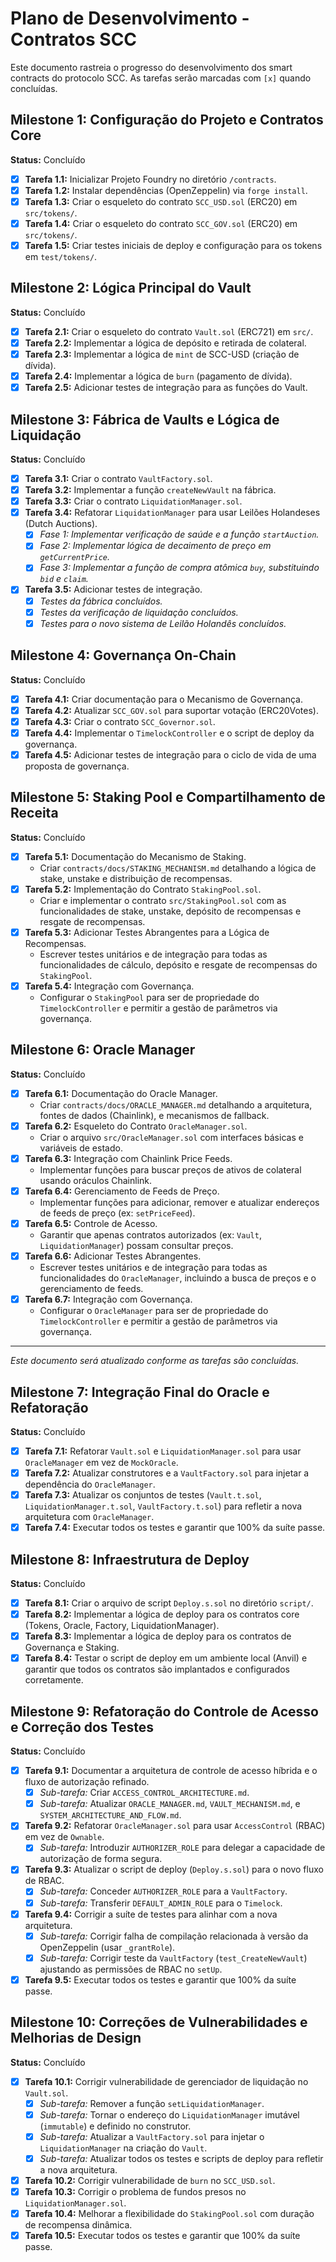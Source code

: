 # Plano de Desenvolvimento - Contratos SCC

Este documento rastreia o progresso do desenvolvimento dos smart contracts do protocolo SCC. As tarefas serão marcadas com `[x]` quando concluídas.

## Milestone 1: Configuração do Projeto e Contratos Core

**Status:** Concluído

- [x] **Tarefa 1.1:** Inicializar Projeto Foundry no diretório `/contracts`.
- [x] **Tarefa 1.2:** Instalar dependências (OpenZeppelin) via `forge install`.
- [x] **Tarefa 1.3:** Criar o esqueleto do contrato `SCC_USD.sol` (ERC20) em `src/tokens/`.
- [x] **Tarefa 1.4:** Criar o esqueleto do contrato `SCC_GOV.sol` (ERC20) em `src/tokens/`.
- [x] **Tarefa 1.5:** Criar testes iniciais de deploy e configuração para os tokens em `test/tokens/`.

## Milestone 2: Lógica Principal do Vault

**Status:** Concluído

- [x] **Tarefa 2.1:** Criar o esqueleto do contrato `Vault.sol` (ERC721) em `src/`.
- [x] **Tarefa 2.2:** Implementar a lógica de depósito e retirada de colateral.
- [x] **Tarefa 2.3:** Implementar a lógica de `mint` de SCC-USD (criação de dívida).
- [x] **Tarefa 2.4:** Implementar a lógica de `burn` (pagamento de dívida).
- [x] **Tarefa 2.5:** Adicionar testes de integração para as funções do Vault.

## Milestone 3: Fábrica de Vaults e Lógica de Liquidação

**Status:** Concluído

- [x] **Tarefa 3.1:** Criar o contrato `VaultFactory.sol`.
- [x] **Tarefa 3.2:** Implementar a função `createNewVault` na fábrica.
- [x] **Tarefa 3.3:** Criar o contrato `LiquidationManager.sol`.
- [x] **Tarefa 3.4:** Refatorar `LiquidationManager` para usar Leilões Holandeses (Dutch Auctions).
    - [x] *Fase 1: Implementar verificação de saúde e a função `startAuction`.*
    - [x] *Fase 2: Implementar lógica de decaimento de preço em `getCurrentPrice`.*
    - [x] *Fase 3: Implementar a função de compra atômica `buy`, substituindo `bid` e `claim`.*
- [x] **Tarefa 3.5:** Adicionar testes de integração.
    - [x] *Testes da fábrica concluídos.*
    - [x] *Testes da verificação de liquidação concluídos.*
    - [x] *Testes para o novo sistema de Leilão Holandês concluídos.*

## Milestone 4: Governança On-Chain

**Status:** Concluído

- [x] **Tarefa 4.1:** Criar documentação para o Mecanismo de Governança.
- [x] **Tarefa 4.2:** Atualizar `SCC_GOV.sol` para suportar votação (ERC20Votes).
- [x] **Tarefa 4.3:** Criar o contrato `SCC_Governor.sol`.
- [x] **Tarefa 4.4:** Implementar o `TimelockController` e o script de deploy da governança.
- [x] **Tarefa 4.5:** Adicionar testes de integração para o ciclo de vida de uma proposta de governança.

## Milestone 5: Staking Pool e Compartilhamento de Receita

**Status:** Concluído

- [x] **Tarefa 5.1:** Documentação do Mecanismo de Staking.
    - Criar `contracts/docs/STAKING_MECHANISM.md` detalhando a lógica de stake, unstake e distribuição de recompensas.
- [x] **Tarefa 5.2:** Implementação do Contrato `StakingPool.sol`.
    - Criar e implementar o contrato `src/StakingPool.sol` com as funcionalidades de stake, unstake, depósito de recompensas e resgate de recompensas.
- [x] **Tarefa 5.3:** Adicionar Testes Abrangentes para a Lógica de Recompensas.
    - Escrever testes unitários e de integração para todas as funcionalidades de cálculo, depósito e resgate de recompensas do `StakingPool`.
- [x] **Tarefa 5.4:** Integração com Governança.
    - Configurar o `StakingPool` para ser de propriedade do `TimelockController` e permitir a gestão de parâmetros via governança.

## Milestone 6: Oracle Manager

**Status:** Concluído

- [x] **Tarefa 6.1:** Documentação do Oracle Manager.
    - Criar `contracts/docs/ORACLE_MANAGER.md` detalhando a arquitetura, fontes de dados (Chainlink), e mecanismos de fallback.
- [x] **Tarefa 6.2:** Esqueleto do Contrato `OracleManager.sol`.
    - Criar o arquivo `src/OracleManager.sol` com interfaces básicas e variáveis de estado.
- [x] **Tarefa 6.3:** Integração com Chainlink Price Feeds.
    - Implementar funções para buscar preços de ativos de colateral usando oráculos Chainlink.
- [x] **Tarefa 6.4:** Gerenciamento de Feeds de Preço.
    - Implementar funções para adicionar, remover e atualizar endereços de feeds de preço (ex: `setPriceFeed`).
- [x] **Tarefa 6.5:** Controle de Acesso.
    - Garantir que apenas contratos autorizados (ex: `Vault`, `LiquidationManager`) possam consultar preços.
- [x] **Tarefa 6.6:** Adicionar Testes Abrangentes.
    - Escrever testes unitários e de integração para todas as funcionalidades do `OracleManager`, incluindo a busca de preços e o gerenciamento de feeds.
- [x] **Tarefa 6.7:** Integração com Governança.
    - Configurar o `OracleManager` para ser de propriedade do `TimelockController` e permitir a gestão de parâmetros via governança.

---
*Este documento será atualizado conforme as tarefas são concluídas.*

## Milestone 7: Integração Final do Oracle e Refatoração

**Status:** Concluído

- [x] **Tarefa 7.1:** Refatorar `Vault.sol` e `LiquidationManager.sol` para usar `OracleManager` em vez de `MockOracle`.
- [x] **Tarefa 7.2:** Atualizar construtores e a `VaultFactory.sol` para injetar a dependência do `OracleManager`.
- [x] **Tarefa 7.3:** Atualizar os conjuntos de testes (`Vault.t.sol`, `LiquidationManager.t.sol`, `VaultFactory.t.sol`) para refletir a nova arquitetura com `OracleManager`.
- [x] **Tarefa 7.4:** Executar todos os testes e garantir que 100% da suíte passe.

## Milestone 8: Infraestrutura de Deploy

**Status:** Concluído

- [x] **Tarefa 8.1:** Criar o arquivo de script `Deploy.s.sol` no diretório `script/`.
- [x] **Tarefa 8.2:** Implementar a lógica de deploy para os contratos core (Tokens, Oracle, Factory, LiquidationManager).
- [x] **Tarefa 8.3:** Implementar a lógica de deploy para os contratos de Governança e Staking.
- [x] **Tarefa 8.4:** Testar o script de deploy em um ambiente local (Anvil) e garantir que todos os contratos são implantados e configurados corretamente.

## Milestone 9: Refatoração do Controle de Acesso e Correção dos Testes

**Status:** Concluído

- [x] **Tarefa 9.1:** Documentar a arquitetura de controle de acesso híbrida e o fluxo de autorização refinado.
    - [x] *Sub-tarefa:* Criar `ACCESS_CONTROL_ARCHITECTURE.md`.
    - [x] *Sub-tarefa:* Atualizar `ORACLE_MANAGER.md`, `VAULT_MECHANISM.md`, e `SYSTEM_ARCHITECTURE_AND_FLOW.md`.
- [x] **Tarefa 9.2:** Refatorar `OracleManager.sol` para usar `AccessControl` (RBAC) em vez de `Ownable`.
    - [x] *Sub-tarefa:* Introduzir `AUTHORIZER_ROLE` para delegar a capacidade de autorização de forma segura.
- [x] **Tarefa 9.3:** Atualizar o script de deploy (`Deploy.s.sol`) para o novo fluxo de RBAC.
    - [x] *Sub-tarefa:* Conceder `AUTHORIZER_ROLE` para a `VaultFactory`.
    - [x] *Sub-tarefa:* Transferir `DEFAULT_ADMIN_ROLE` para o `Timelock`.
- [x] **Tarefa 9.4:** Corrigir a suíte de testes para alinhar com a nova arquitetura.
    - [x] *Sub-tarefa:* Corrigir falha de compilação relacionada à versão da OpenZeppelin (usar `_grantRole`).
    - [x] *Sub-tarefa:* Corrigir teste da `VaultFactory` (`test_CreateNewVault`) ajustando as permissões de RBAC no `setUp`.
- [x] **Tarefa 9.5:** Executar todos os testes e garantir que 100% da suíte passe.

## Milestone 10: Correções de Vulnerabilidades e Melhorias de Design

**Status:** Concluído

- [x] **Tarefa 10.1:** Corrigir vulnerabilidade de gerenciador de liquidação no `Vault.sol`.
    - [x] *Sub-tarefa:* Remover a função `setLiquidationManager`.
    - [x] *Sub-tarefa:* Tornar o endereço do `LiquidationManager` imutável (`immutable`) e definido no construtor.
    - [x] *Sub-tarefa:* Atualizar a `VaultFactory.sol` para injetar o `LiquidationManager` na criação do `Vault`.
    - [x] *Sub-tarefa:* Atualizar todos os testes e scripts de deploy para refletir a nova arquitetura.
- [x] **Tarefa 10.2:** Corrigir vulnerabilidade de `burn` no `SCC_USD.sol`.
- [x] **Tarefa 10.3:** Corrigir o problema de fundos presos no `LiquidationManager.sol`.
- [x] **Tarefa 10.4:** Melhorar a flexibilidade do `StakingPool.sol` com duração de recompensa dinâmica.
- [x] **Tarefa 10.5:** Executar todos os testes e garantir que 100% da suíte passe.
